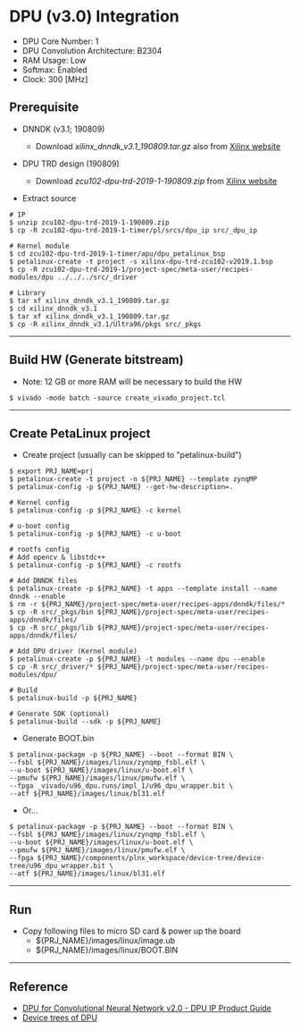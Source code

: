 # DPU (v3.0) Integration

- DPU Core Number: 1
- DPU Convolution Architecture: B2304
- RAM Usage: Low
- Softmax: Enabled
- Clock: 300 [MHz]

## Prerequisite

- DNNDK (v3.1; 190809)
  - Download _xilinx_dnndk_v3.1_190809.tar.gz_ also from [Xilinx website](https://www.xilinx.com/products/design-tools/ai-inference/ai-developer-hub.html#edge)

- DPU TRD design (190809)
  - Download _zcu102-dpu-trd-2019-1-190809.zip_ from [Xilinx website](https://www.xilinx.com/products/design-tools/ai-inference/ai-developer-hub.html#edge)

- Extract source

```shell-session
# IP
$ unzip zcu102-dpu-trd-2019-1-190809.zip
$ cp -R zcu102-dpu-trd-2019-1-timer/pl/srcs/dpu_ip src/_dpu_ip

# Kernel module
$ cd zcu102-dpu-trd-2019-1-timer/apu/dpu_petalinux_bsp
$ petalinux-create -t project -s xilinx-dpu-trd-zcu102-v2019.1.bsp
$ cp -R zcu102-dpu-trd-2019-1/project-spec/meta-user/recipes-modules/dpu ../../../src/_driver

# Library
$ tar xf xilinx_dnndk_v3.1_190809.tar.gz
$ cd xilinx_dnndk_v3.1
$ tar xf xilinx_dnndk_v3.1_190809.tar.gz
$ cp -R xilinx_dnndk_v3.1/Ultra96/pkgs src/_pkgs
```

***

## Build HW (Generate bitstream)

- Note: 12 GB or more RAM will be necessary to build the HW

```shell-session
$ vivado -mode batch -source create_vivado_project.tcl
```

***

## Create PetaLinux project

- Create project (usually can be skipped to "petalinux-build")

```shell-session
$ export PRJ_NAME=prj
$ petalinux-create -t project -n ${PRJ_NAME} --template zynqMP
$ petalinux-config -p ${PRJ_NAME} --get-hw-description=.

# Kernel config
$ petalinux-config -p ${PRJ_NAME} -c kernel

# u-boot config
$ petalinux-config -p ${PRJ_NAME} -c u-boot

# rootfs config
# Add opencv & libstdc++
$ petalinux-config -p ${PRJ_NAME} -c rootfs

# Add DNNDK files
$ petalinux-create -p ${PRJ_NAME} -t apps --template install --name dnndk --enable
$ rm -r ${PRJ_NAME}/project-spec/meta-user/recipes-apps/dnndk/files/*
$ cp -R src/_pkgs/bin ${PRJ_NAME}/project-spec/meta-user/recipes-apps/dnndk/files/
$ cp -R src/_pkgs/lib ${PRJ_NAME}/project-spec/meta-user/recipes-apps/dnndk/files/

# Add DPU driver (Kernel module)
$ petalinux-create -p ${PRJ_NAME} -t modules --name dpu --enable
$ cp -R src/_driver/* ${PRJ_NAME}/project-spec/meta-user/recipes-modules/dpu/

# Build
$ petalinux-build -p ${PRJ_NAME}

# Generate SDK (optional)
$ petalinux-build --sdk -p ${PRJ_NAME}
```

- Generate BOOT.bin

```shell-session
$ petalinux-package -p ${PRJ_NAME} --boot --format BIN \
--fsbl ${PRJ_NAME}/images/linux/zynqmp_fsbl.elf \
--u-boot ${PRJ_NAME}/images/linux/u-boot.elf \
--pmufw ${PRJ_NAME}/images/linux/pmufw.elf \
--fpga _vivado/u96_dpu.runs/impl_1/u96_dpu_wrapper.bit \
--atf ${PRJ_NAME}/images/linux/bl31.elf
```

- Or...

```shell-session
$ petalinux-package -p ${PRJ_NAME} --boot --format BIN \
--fsbl ${PRJ_NAME}/images/linux/zynqmp_fsbl.elf \
--u-boot ${PRJ_NAME}/images/linux/u-boot.elf \
--pmufw ${PRJ_NAME}/images/linux/pmufw.elf \
--fpga ${PRJ_NAME}/components/plnx_workspace/device-tree/device-tree/u96_dpu_wrapper.bit \
--atf ${PRJ_NAME}/images/linux/bl31.elf
```

***

## Run

- Copy following files to micro SD card & power up the board
  - ${PRJ_NAME}/images/linux/image.ub
  - ${PRJ_NAME}/images/linux/BOOT.BIN

***

## Reference

- [DPU for Convolutional Neural Network v2.0 - DPU IP Product Guide](https://www.xilinx.com/support/documentation/ip_documentation/dpu/v3_0/pg338-dpu.pdf)
- [Device trees of DPU](https://forums.xilinx.com/t5/Deephi-DNNDK/Device-trees-of-DPU/m-p/953420)
